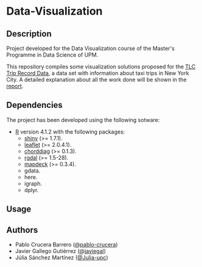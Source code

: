 # Data-Visualization

## Description

Project developed for the Data Visualization course of the Master's Programme in Data Science of UPM.

This repository compiles some visualization solutions proposed for the [TLC Trip Record Data](https://www1.nyc.gov/site/tlc/about/tlc-trip-record-data.page), a data set with information about taxi trips in New York City. A detailed explanation about all the work done will be shown in the [report](./docs/report.pdf).

## Dependencies
The project has been developed using the following sotware:
<!--- Check how dependencies are usually specified in R apps --->
- [R](https://www.r-project.org/) version 4.1.2 with the following packages:
  - [shiny](https://shiny.rstudio.com/) (>= 1.7.1).
  - [leaflet](https://rstudio.github.io/leaflet/) (>= 2.0.4.1).
  - [chorddiag](https://github.com/mattflor/chorddiag) (>= 0.1.3).
  - [rgdal](https://cran.r-project.org/web/packages/rgdal/index.html) (>= 1.5-28).
  - [mapdeck](https://github.com/SymbolixAU/mapdeck) (>= 0.3.4).
  - gdata.
  - here.
  - igraph.
  - dplyr.

<!--- sessionInfo output:
```
R version 4.1.2 (2021-11-01)
Platform: x86_64-pc-linux-gnu (64-bit)
Running under: Ubuntu 20.04.3 LTS

Matrix products: default
BLAS:   /usr/lib/x86_64-linux-gnu/blas/libblas.so.3.9.0
LAPACK: /usr/lib/x86_64-linux-gnu/lapack/liblapack.so.3.9.0

locale:
 [1] LC_CTYPE=en_US.UTF-8       LC_NUMERIC=C               LC_TIME=es_ES.UTF-8        LC_COLLATE=en_US.UTF-8
 [5] LC_MONETARY=es_ES.UTF-8    LC_MESSAGES=en_US.UTF-8    LC_PAPER=es_ES.UTF-8       LC_NAME=C
 [9] LC_ADDRESS=C               LC_TELEPHONE=C             LC_MEASUREMENT=es_ES.UTF-8 LC_IDENTIFICATION=C

attached base packages:
[1] stats     graphics  grDevices utils     datasets  methods   base

other attached packages:
 [1] geojsonio_0.9.4      gdata_2.18.0         dplyr_1.0.7          rgdal_1.5-28         sp_1.4-5             here_1.0.1
 [7] mapdeck_0.3.4        chorddiag_0.1.3      shinydashboard_0.7.2 shiny_1.7.1

loaded via a namespace (and not attached):
 [1] Rcpp_1.0.8         lattice_0.20-45    class_7.3-19       gtools_3.9.2       assertthat_0.2.1   rprojroot_2.0.2
 [7] digest_0.6.29      utf8_1.2.2         V8_4.0.0           mime_0.12          R6_2.5.1           e1071_1.7-9
[13] geojson_0.3.4      pillar_1.6.4       rlang_0.4.12       lazyeval_0.2.2     curl_4.3.2         fontawesome_0.2.2
[19] jquerylib_0.1.4    jqr_1.2.2          foreign_0.8-81     htmlwidgets_1.5.4  proxy_0.4-26       compiler_4.1.2
[25] httpuv_1.6.5       pkgconfig_2.0.3    rgeos_0.5-9        htmltools_0.5.2    tidyselect_1.1.1   tibble_3.1.5
[31] httpcode_0.3.0     fansi_0.5.0        crayon_1.4.2       withr_2.4.3        later_1.3.0        sf_1.0-5
[37] crul_1.2.0         grid_4.1.2         jsonify_1.2.1      jsonlite_1.7.2     xtable_1.8-4       lifecycle_1.0.1
[43] DBI_1.1.1          magrittr_2.0.1     units_0.7-2        KernSmooth_2.23-20 cachem_1.0.6       promises_1.2.0.1
[49] bslib_0.3.1        ellipsis_0.3.2     generics_0.1.1     vctrs_0.3.8        geojsonsf_2.0.1    tools_4.1.2
[55] glue_1.6.0         purrr_0.3.4        rsconnect_0.8.25   yaml_2.2.1         fastmap_1.1.0      maptools_1.1-2
[61] classInt_0.4-3     sass_0.4.0
```
--->


## Usage


## Authors
- Pablo Crucera Barrero ([@pablo-crucera](https://github.com/pablo-crucera))
- Javier Gallego Gutiérrez ([@javiegal](https://github.com/javiegal))
- Júlia Sánchez Martínez ([@Julia-upc](https://github.com/Julia-upc))

